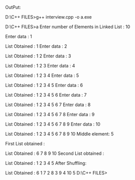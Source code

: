 OutPut:

D:\C++ FILES>g++ interview.cpp -o a.exe

D:\C++ FILES>a
Enter number of Elements in Linked List : 10

Enter data : 1


List Obtained : 1
Enter data : 2


List Obtained : 1       2
Enter data : 3


List Obtained : 1       2       3
Enter data : 4


List Obtained : 1       2       3       4
Enter data : 5


List Obtained : 1       2       3       4       5
Enter data : 6


List Obtained : 1       2       3       4       5       6
Enter data : 7


List Obtained : 1       2       3       4       5       6       7
Enter data : 8


List Obtained : 1       2       3       4       5       6       7       8
Enter data : 9


List Obtained : 1       2       3       4       5       6       7       8       9
Enter data : 10


List Obtained : 1       2       3       4       5       6       7       8       9       10
Middle element: 5

First List obtained :

List Obtained : 6       7       8       9       10
Second List obtained :

List Obtained : 1       2       3       4       5
After Shuffling:

List Obtained : 6       1       7       2       8       3       9       4       10      5
D:\C++ FILES>